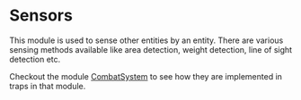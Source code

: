 # Sensors

This module is used to sense other entities by an entity.
There are various sensing methods available like area detection, weight detection, line of sight detection etc.

Checkout the module [CombatSystem](https://github.com/Terasology/CombatSystem) to see how they are implemented in traps in that module.
